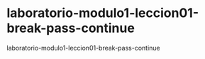 # laboratorio-modulo1-leccion01-break-pass-continue
laboratorio-modulo1-leccion01-break-pass-continue
